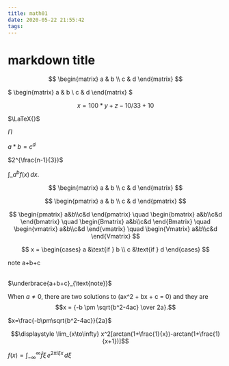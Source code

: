 ```yaml
---
title: math01
date: 2020-05-22 21:55:42
tags:
---
```


# markdown title

$$ \begin{matrix}
a & b \\
c & d
\end{matrix} $$

$
\begin{matrix}
a & b \\
c & d
\end{matrix}
$

$$x = 100 * y + z - 10 / 33 + 10 % 3$$

$\LaTeX{}$

$\Pi$

$a * b = c ^ d$

$2^{\frac{n-1}{3}}$

$\int\_a^b f(x)\,dx.$



$$
\begin{matrix}
   a & b \\
   c & d
\end{matrix}
$$

$$
\begin{pmatrix}
   a & b \\
   c & d
\end{pmatrix}
$$

$$
\begin{pmatrix} a&b\\c&d \end{pmatrix} \quad
\begin{bmatrix} a&b\\c&d \end{bmatrix} \quad
\begin{Bmatrix} a&b\\c&d \end{Bmatrix} \quad
\begin{vmatrix} a&b\\c&d \end{vmatrix} \quad
\begin{Vmatrix} a&b\\c&d \end{Vmatrix}
$$



$$
x = \begin{cases}
   a &\text{if } b \\
   c &\text{if } d
\end{cases}
$$

note
a+b+c

​	
$\underbrace{a+b+c}_{\text{note}}$


When $a \ne 0$, there are two solutions to \(ax^2 + bx + c = 0\) and they are
$$x = {-b \pm \sqrt{b^2-4ac} \over 2a}.$$


$x=\frac{-b\pm\sqrt{b^2-4ac}}{2a}$



$$\displaystyle \lim_{x\to\infty} x^2[arctan(1+\frac{1}{x})-arctan(1+\frac{1}{x+1})]$$




$f(x)=\int_{-\infty}^\infty\widehat f\xi\,e^{2\pi i\xi x}\,d\xi$
